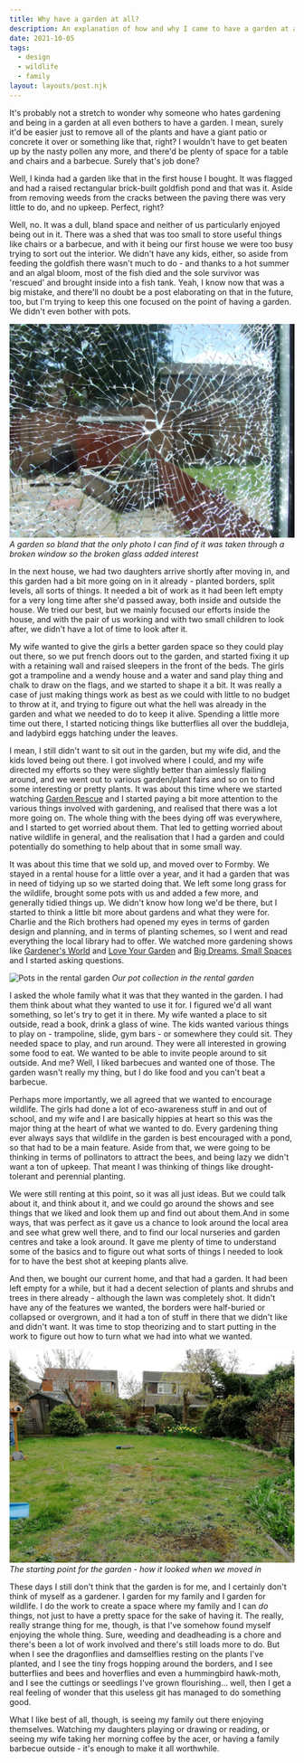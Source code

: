 ```yaml
---
title: Why have a garden at all?
description: An explanation of how and why I came to have a garden at all
date: 2021-10-05
tags:
  - design
  - wildlife
  - family
layout: layouts/post.njk
---
```


It's probably not a stretch to wonder why someone who hates gardening and being in a garden at all even bothers to have a garden. I mean, surely it'd be easier just to remove all of the plants and have a giant patio or concrete it over or something like that, right? I wouldn't have to get beaten up by the nasty pollen any more, and there'd be plenty of space for a table and chairs and a barbecue. Surely that's job done?

Well, I kinda had a garden like that in the first house I bought.  It was flagged and had a raised rectangular brick-built goldfish pond and that was it. Aside from removing weeds from the cracks between the paving there was very little to do, and no upkeep. Perfect, right?

<!--more-->

Well, no. It was a dull, bland space and neither of us particularly enjoyed being out in it.  There was a shed that was too small to store useful things like chairs or a barbecue, and with it being our first house we were too busy trying to sort out the interior. We didn't have any kids, either, so aside from feeding the goldfish there wasn't much to do - and thanks to a hot summer and an algal bloom, most of the fish died and the sole survivor was 'rescued' and brought inside into a fish tank. Yeah, I know now that was a big mistake, and there'll no doubt be a post elaborating on that in the future, too, but I'm trying to keep this one focused on the point of having a garden. We didn't even bother with pots.

![Blurry image of a garden trough broken glass](/img/posts/garden_through_broken_glass.jpg)
*A garden so bland that the only photo I can find of it was taken through a broken window so the broken glass added interest*

In the next house, we had two daughters arrive shortly after moving in, and this garden had a bit more going on in it already - planted borders, split levels, all sorts of things. It needed a bit of work as it had been left empty for a very long time after she'd passed away, both inside and outside the house.  We tried our best, but we mainly focused our efforts inside the house, and with the pair of us working and with two small children to look after, we didn't have a lot of time to look after it. 

My wife wanted to give the girls a better garden space so they could play out there, so we put french doors out to the garden, and started fixing it up with a retaining wall and raised sleepers in the front of the beds. The girls got a trampoline and a wendy house and a water and sand play thing and chalk to draw on the flags, and we started to shape it a bit. It was really a case of just making things work as best as we could with little to no budget to throw at it, and trying to figure out what the hell was already in the garden and what we needed to do to keep it alive. Spending a little more time out there, I started noticing things like butterflies all over the buddleja, and ladybird eggs hatching under the leaves.

I mean, I still didn't want to sit out in the garden, but my wife did, and the kids loved being out there. I got involved where I could, and my wife directed my efforts so they were slightly better than aimlessly flailing around, and we went out to various garden/plant fairs and so on to find some interesting or pretty plants.  It was about this time where we started watching [Garden Rescue](https://www.imdb.com/title/tt6354184/) and I started paying a bit more attention to the various things involved with gardening, and realised that there was a lot more going on.  The whole thing with the bees dying off was everywhere, and I started to get worried about them. That led to getting worried about native wildlife in general, and the realisation that I had a garden and could potentially do something to help about that in some small way.

It was about this time that we sold up, and moved over to Formby. We stayed in a rental house for a little over a year, and it had a garden that was in need of tidying up so we started doing that. We left some long grass for the wildlife, brought some pots with us and added a few more, and generally tidied things up. We didn't know how long we'd be there, but I started to think a little bit more about gardens and what they were for.  Charlie and the Rich brothers had opened my eyes in terms of garden design and planning, and in terms of planting schemes, so I went and read everything the local library had to offer.  We watched more gardening shows like [Gardener's World](https://www.imdb.com/title/tt0260618/) and [Love Your Garden](https://www.imdb.com/title/tt3002170) and [Big Dreams, Small Spaces](https://www.imdb.com/title/tt8006786) and I started asking questions.

![Pots in the rental garden](/img/posts/rental_pots.jpg)
*Our pot collection in the rental garden*

I asked the whole family what it was that they wanted in the garden. I had them think about what they wanted to use it for. I figured we'd all want something, so let's try to get it in there. My wife wanted a place to sit outside, read a book, drink a glass of wine. The kids wanted various things to play on - trampoline, slide, gym bars - or somewhere they could sit. They needed space to play, and run around. They were all interested in growing some food to eat. We wanted to be able to invite people around to sit outside. And me? Well, I liked barbecues and wanted one of those. The garden wasn't really my thing, but I do like food and you can't beat a barbecue.

Perhaps more importantly, we all agreed that we wanted to encourage wildlife. The girls had done a lot of eco-awareness stuff in and out of school, and my wife and I are basically hippies at heart so this was the major thing at the heart of what we wanted to do. Every gardening thing ever always says that wildlife in the garden is best encouraged with a pond, so that had to be a main feature. Aside from that, we were going to be thinking in terms of pollinators to attract the bees, and being lazy we didn't want a ton of upkeep. That meant I was thinking of things like drought-tolerant and perennial planting.

We were still renting at this point, so it was all just ideas. But we could talk about it, and think about it, and we could go around the shows and see things that we liked and look them up and find out about them.And in some ways, that was perfect as it gave us a chance to look around the local area and see what grew well there, and to find our local nurseries and garden centres and take a look around. It gave me plenty of time to understand some of the basics and to figure out what sorts of things I needed to look for to have the best shot at keeping plants alive.

And then, we bought our current home, and that had a garden. It had been left empty for a while, but it had a decent selection of plants and shrubs and trees in there already - although the lawn was completely shot. It didn't have any of the features we wanted, the borders were half-buried or collapsed or overgrown, and it had a ton of stuff in there that we didn't like and didn't want.  It was time to stop theorizing and to start putting in the work to figure out how to turn what we had into what we wanted.

![How the garden looked when we moved in](/img/posts/blank_slate.jpg)
*The starting point for the garden - how it looked when we moved in*

These days I still don't think that the garden is for me, and I certainly don't think of myself as a gardener. I garden for my family and I garden for wildlife. I do the work to create a space where my family and I can _do_ things, not just to have a pretty space for the sake of having it.  The really, really strange thing for me, though, is that I've somehow found myself enjoying the whole thing. Sure, weeding and deadheading is a chore and there's been a lot of work involved and there's still loads more to do.  But when I see the dragonflies and damselflies resting on the plants I've planted, and I see the tiny frogs hopping around the borders, and I see butterflies and bees and hoverflies and even a hummingbird hawk-moth, and I see the cuttings or seedlings I've grown flourishing... well, then I get a real feeling of wonder that this  useless git has managed to do something good.

What I like best of all, though, is seeing my family out there enjoying themselves. Watching my daughters playing or drawing or reading, or seeing my wife taking her morning coffee by the acer, or having a family barbecue outside - it's enough to make it all worthwhile.